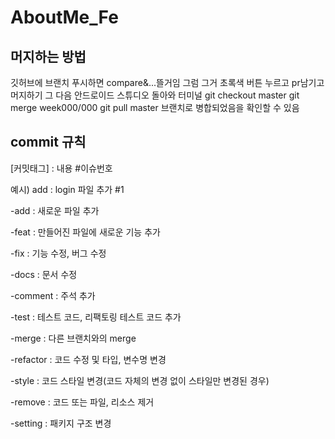 # AboutMe_Fe

## 머지하는 방법
깃허브에 브랜치 푸시하면 compare&...뜰거임
그럼 그거 초록색 버튼 누르고 pr남기고 머지하기
그 다음
안드로이드 스튜디오 돌아와 터미널
git checkout master
git merge week000/000
git pull
master 브랜치로 병합되었음을 확인할 수 있음

## commit 규칙
[커밋태그] : 내용 #이슈번호

예시) add : login 파일 추가 #1

-add : 새로운 파일 추가

-feat : 만들어진 파일에 새로운 기능 추가

-fix : 기능 수정, 버그 수정

-docs : 문서 수정

-comment : 주석 추가

-test : 테스트 코드, 리팩토링 테스트 코드 추가

-merge : 다른 브랜치와의 merge

-refactor : 코드 수정 및 타입, 변수명 변경

-style : 코드 스타일 변경(코드 자체의 변경 없이 스타일만 변경된 경우)

-remove : 코드 또는 파일, 리소스 제거

-setting : 패키지 구조 변경
